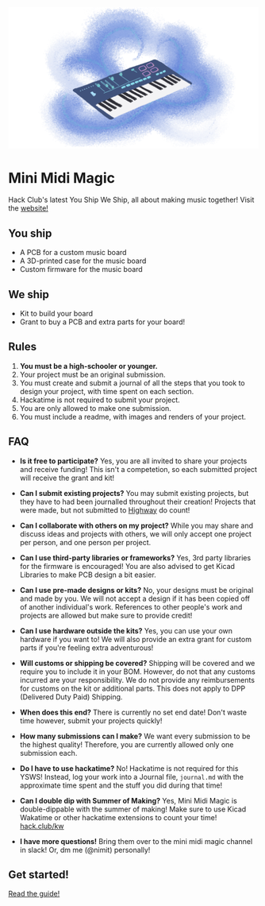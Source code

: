 ![Mini MIDI Magic Logo](/assets/readme/controller.png)
# Mini Midi Magic
Hack Club's latest You Ship We Ship, all about making music together!
Visit the [website!](https://mini.hackclub.com/)
## You ship
- A PCB for a custom music board
- A 3D-printed case for the music board
- Custom firmware for the music board

## We ship
- Kit to build your board
- Grant to buy a PCB and extra parts for your board!

## Rules
1. **You must be a high-schooler or younger.**
2. Your project must be an original submission.
3. You must create and submit a journal of all the steps that you took to design your project, with time spent on each section.
4. Hackatime is not required to submit your project.
5. You are only allowed to make one submission.
6. You must include a readme, with images and renders of your project.

## FAQ
- **Is it free to participate?**
Yes, you are all invited to share your projects and receive funding! This isn't a competetion, so each submitted project will receive the grant and kit!
- **Can I submit existing projects?**
You may submit existing projects, but they have to had been journalled throughout their creation! Projects that were made, but not submitted to [Highway](https://highway.hackclub.com/) do count!
- **Can I collaborate with others on my project?**
While you may share and discuss ideas and projects with others, we will only accept one project per person, and one person per project.
- **Can I use third-party libraries or frameworks?**
Yes, 3rd party libraries for the firmware is encouraged! You are also advised to get Kicad Libraries to make PCB design a bit easier.
- **Can I use pre-made designs or kits?**
No, your designs must be original and made by you. We will not accept a design if it has been copied off of another individual's work. References to other people's work and projects are allowed but make sure to provide credit!
- **Can I use hardware outside the kits?**
Yes, you can use your own hardware if you want to! We will also provide an extra grant for custom parts if you're feeling extra adventurous!
- **Will customs or shipping be covered?**
Shipping will be covered and we require you to include it in your BOM. However, do not that any customs incurred are your responsibility. We do not provide any reimbursements for customs on the kit or additional parts. This does not apply to DPP (Delivered Duty Paid) Shipping.
- **When does this end?**
There is currently no set end date! Don't waste time however, submit your projects quickly!
- **How many submissions can I make?**
We want every submission to be the highest quality! Therefore, you are currently allowed only one submission each.
- **Do I have to use hackatime?**
No! Hackatime is not required for this YSWS! Instead, log your work into a Journal file, `journal.md` with the approximate time spent and the stuff you did during that time!
- **Can I double dip with Summer of Making?**
Yes, Mini Midi Magic is double-dippable with the summer of making! Make sure to use Kicad Wakatime or other hackatime extensions to count your time! [hack.club/kw](https://hack.club/kw/)

- **I have more questions!**
Bring them over to the mini midi magic channel in slack! Or, dm me (@nimit) personally!

## Get started!
[Read the guide!](guide.md)
